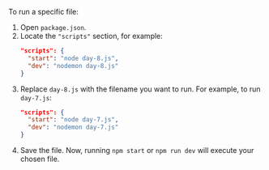 To run a specific file:

1. Open `package.json`.
2. Locate the `"scripts"` section, for example:
   ```json
   "scripts": {
     "start": "node day-8.js",
     "dev": "nodemon day-8.js"
   }
   ```
3. Replace `day-8.js` with the filename you want to run. For example, to run `day-7.js`:
   ```json
   "scripts": {
     "start": "node day-7.js",
     "dev": "nodemon day-7.js"
   }
   ```
4. Save the file. Now, running `npm start` or `npm run dev` will execute your chosen file.
